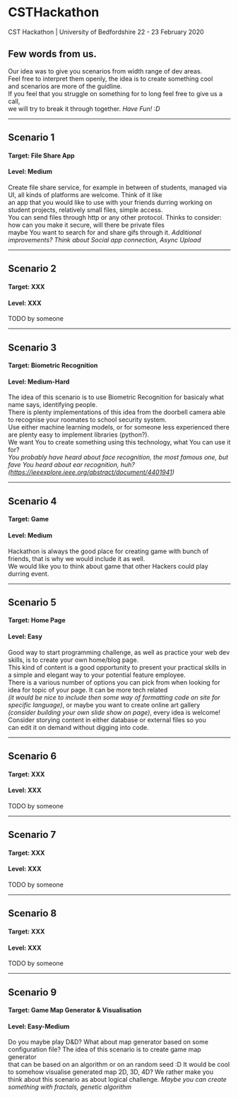 # CSTHackathon
CST Hackathon | University of Bedfordshire
22 - 23 February 2020

## Few words from us.
Our idea was to give you scenarios from width range of dev areas.\
Feel free to interpret them openly, the idea is to create something cool\
and scenarios are more of the guidline.\
If you feel that you struggle on something for to long feel free to give us a call,\
we will try to break it through together.
*Have Fun! :D*

---

## Scenario 1
#### Target: File Share App
#### Level: Medium
Create file share service, for example in between of students, managed via UI, all kinds of platforms are welcome. Think of it like\
an app that you would like to use with your friends durring working on student projects, relatively small files, simple access.\
You can send files through http or any other protocol. Thinks to consider: how can you make it secure, will there be private files\
maybe You want to search for and share gifs through it. _Additional improvements? Think about  Social app connection, Async Upload_

---
## Scenario 2
#### Target: XXX
#### Level: XXX
TODO by someone

---
## Scenario 3
#### Target: Biometric Recognition
#### Level: Medium-Hard
The idea of this scenario is to use Biometric Recognition for basicaly what name says, identifying people.\
There is plenty implementations of this idea from the doorbell camera able to recognise your roomates to school security system.\
Use either machine learning models, or for someone less experienced there are plenty easy to implement libraries (python?).\
We want You to create something using this technology, what You can use it for?\
_You probably have heard about face recognition, the most famous one, but fave You heard about ear recognition, huh? \
(https://ieeexplore.ieee.org/abstract/document/4401941)_

---
## Scenario 4
#### Target: Game
#### Level: Medium
Hackathon is always the good place for creating game with bunch of friends, that is why we would include it as well.\
We would like you to think about game that other Hackers could play durring event.


---
## Scenario 5
#### Target: Home Page
#### Level: Easy
Good way to start programming challenge, as well as practice your web dev skills, is to create your own home/blog page.\
This kind of content is a good opportunity to present your practical skills in a simple and elegant way to your potential feature employee.\
There is a various number of options you can pick from when looking for idea for topic of your page. It can be more tech related\
_(it would be nice to include then some way of formatting code on site for specific language)_, or maybe you want to create online art gallery\
_(consider building your own slide show on page)_, every idea is welcome! Consider storying content in either database or external files so you\
can edit it on demand without digging into code.

---
## Scenario 6
#### Target: XXX
#### Level: XXX
TODO by someone

---
## Scenario 7
#### Target: XXX
#### Level: XXX
TODO by someone

---
## Scenario 8
#### Target: XXX
#### Level: XXX
TODO by someone

---
## Scenario 9
#### Target: Game Map Generator & Visualisation
#### Level: Easy-Medium
Do you maybe play D&D? What about map generator based on some configuration file? The idea of this scenario is to create game map generator\
that can be based on an algorithm or on an random seed :D It would be cool to somehow visualise generated map 2D, 3D, 4D? We rather make you\
think about this scenario as about logical challenge. _Maybe you can create something with fractals, genetic algorithm_
